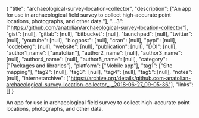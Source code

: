 {
  "title": "archaeological-survey-location-collector",
  "description": ["An app for use in archaeological field survey to collect high-accurate point locations, photographs, and other data."],
  "...3": ["https://github.com/anatolian/archaeological-survey-location-collector"],
  "gist": [null],
  "gitlab": [null],
  "bitbucket": [null],
  "launchpad": [null],
  "twitter": [null],
  "youtube": [null],
  "blogpost": [null],
  "cran": [null],
  "pypi": [null],
  "codeberg": [null],
  "website": [null],
  "publication": [null],
  "DOI": [null],
  "author1_name": ["anatolian"],
  "author2_name": [null],
  "author3_name": [null],
  "author4_name": [null],
  "author5_name": [null],
  "category": ["Packages and libraries"],
  "platform": ["Mobile app"],
  "tag1": ["Site mapping"],
  "tag2": [null],
  "tag3": [null],
  "tag4": [null],
  "tag5": [null],
  "notes": [null],
  "internetarchive": ["https://archive.org/details/github.com-anatolian-archaeological-survey-location-collector_-_2018-06-27_09-05-36"],
  "links": []
}

<!-- Generated by csv2md.R – do not edit by hand -->

An app for use in archaeological field survey to collect high-accurate point locations, photographs, and other data.